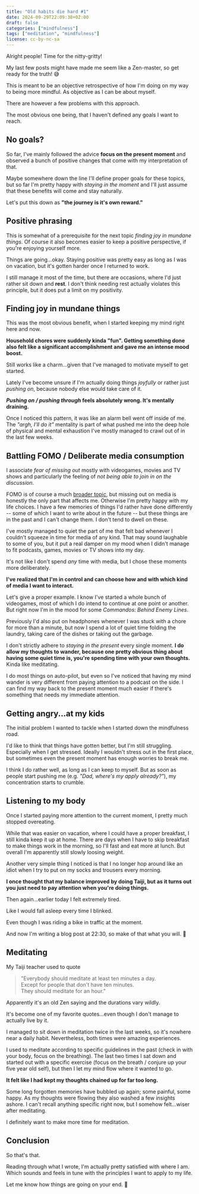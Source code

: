 ```yaml
---
title: "Old habits die hard #1"
date: 2024-09-29T22:09:38+02:00
draft: false
categories: ["mindfulness"]
tags: ["meditation", "mindfulness"]
license: cc-by-nc-sa
---
```


Alright people! Time for the nitty-gritty!

My last few posts might have made me seem like a Zen-master, so get ready for the truth! 😅

This is meant to be an objective retrospective of how I'm doing on my way to being more mindful. As objective as I can be about myself.

There are however a few problems with this approach.

The most obvious one being, that I haven't defined any goals I want to reach.

## No goals?

So far, I've mainly followed the advice **focus on the present moment** and observed a bunch of positive changes that come with my interpretation of that.

Maybe somewhere down the line I'll define proper goals for these topics, but so far I'm pretty happy with _staying in the moment_ and I'll just assume that these benefits will come and stay naturally.

Let's put this down as **"the journey is it's own reward."**

## Positive phrasing

This is somewhat of a prerequisite for the next topic _finding joy in mundane things_. Of course it also becomes easier to keep a positive perspective, if you're enjoying yourself more.

Things are going...okay. Staying positive was pretty easy as long as I was on vacation, but it's gotten harder once I returned to work.

I still manage it most of the time, but there are occasions, where I'd just rather sit down and **rest**. I don't think needing rest actually violates this principle, but it does put a limit on my positivity.

## Finding joy in mundane things

This was the most obvious benefit, when I started keeping my mind right here and now.

**Household chores were suddenly kinda "fun". Getting something done also felt like a significant accomplishment and gave me an intense mood boost.**

Still works like a charm...given that I've managed to motivate myself to get started.

Lately I've become unsure if I'm actually doing things _joyfully_ or rather just _pushing on_, because nobody else would take care of it.

**_Pushing on / pushing through_ feels absolutely wrong. It's mentally draining.**

Once I noticed this pattern, it was like an alarm bell went off inside of me. The _"argh, I'll do it"_ mentality is part of what pushed me into the deep hole of physical and mental exhaustion I've mostly managed to crawl out of in the last few weeks.

## Battling FOMO / Deliberate media consumption

I associate _fear of missing out_ mostly with videogames, movies and TV shows and particularly the feeling of _not being able to join in on the discussion_.

FOMO is of course a much [broader topic](https://en.wikipedia.org/wiki/Fear_of_missing_out), but missing out on media is honestly the only part that affects me. Otherwise I'm pretty happy with my life choices. I have a few memories of things I'd rather have done differently -- some of which I want to write about in the future -- but these things are in the past and I can't change them. I don't tend to dwell on these.

I've mostly managed to quiet the part of me that felt bad whenever I couldn't squeeze in time for media of any kind. That may sound laughable to some of you, but it put a real damper on my mood when I didn't manage to fit podcasts, games, movies or TV shows into my day.

It's not like I don't spend _any_ time with media, but I chose these moments more deliberately.

**I've realized that I'm in control and can choose how and with which kind of media I want to interact.**

Let's give a proper example. I know I've started a whole bunch of videogames, most of which I do intend to continue at one point or another. But right now I'm in the mood for some _Commandos: Behind Enemy Lines_.

Previously I'd also put on headphones whenever I was stuck with a chore for more than a minute, but now I spend a lot of quiet time folding the laundry, taking care of the dishes or taking out the garbage.

I don't strictly adhere to _staying in the present_ every single moment. **I do allow my thoughts to wander, because one pretty obvious thing about having some quiet time is, you're spending time with your own thoughts.** Kinda like meditating.

I do most things on auto-pilot, but even so I've noticed that having my mind wander is very different from paying attention to a podcast on the side. I can find my way back to the present moment much easier if there's something that needs my immediate attention.

## Getting angry...at my kids

The initial problem I wanted to tackle when I started down the mindfulness road.

I'd like to think that things have gotten better, but I'm still struggling. Especially when I get stressed. Ideally I wouldn't stress out in the first place, but sometimes even the present moment has enough worries to break me.

I think I do rather well, as long as I can keep to myself. But as soon as people start pushing me (e.g. _"Dad, where's my apply already?"_), my concentration starts to crumble.

## Listening to my body

Once I started paying more attention to the current moment, I pretty much stopped overeating.

While that was easier on vacation, where I could have a proper breakfast, I still kinda keep it up at home. There are days when I have to skip breakfast to make things work in the morning, so I'll fast and eat more at lunch. But overall I'm apparently still slowly loosing weight.

Another very simple thing I noticed is that I no longer hop around like an idiot when I try to put on my socks and trousers every morning.

**I once thought that my balance improved by doing Taiji, but as it turns out you just need to pay attention when you're doing things.**

Then again...earlier today I felt extremely tired.

Like I would fall asleep every time I blinked.

Even though I was riding a bike in traffic at the moment.

And now I'm writing a blog post at 22:30, so make of that what you will. 😬

## Meditating

My Taiji teacher used to quote

> "Everybody should meditate at least ten minutes a day.  
> Except for people that don't have ten minutes.  
> They should meditate for an hour."

Apparently it's an old Zen saying and the durations vary wildly.

It's become one of my favorite quotes...even though I don't manage to actually live by it.

I managed to sit down in meditation twice in the last weeks, so it's nowhere near a daily habit. Nevertheless, both times were amazing experiences.

I used to meditate according to specific guidelines in the past (check in with your body, focus on the breathing). The last two times I sat down and started out with a specific exercise (focus on the breath / conjure up your five year old self), but then I let my mind flow where it wanted to go.

**It felt like I had kept my thoughts chained up for far too long.**

Some long forgotten memories have bubbled up again; some painful, some happy. As my thoughts were flowing they also washed a few insights ashore. I can't recall anything specific right now, but I somehow felt...wiser after meditating.

I definitely want to make more time for meditation.

## Conclusion

So that's that.

Reading through what I wrote, I'm actually pretty satisfied with where I am. Which sounds and feels in tune with the principles I want to apply to my life.

Let me know how things are going on your end. 🙂
